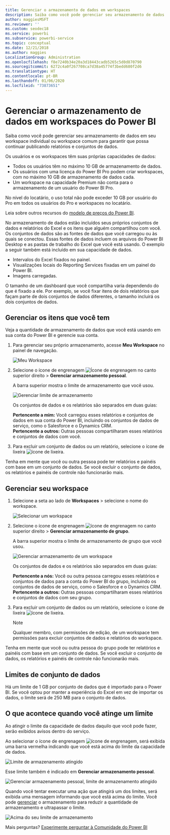 ```yaml
---
title: Gerenciar o armazenamento de dados em workspaces
description: Saiba como você pode gerenciar seu armazenamento de dados em seu workspace individual ou workspace comum para garantir que possa continuar publicando relatórios e conjuntos de dados.
author: maggiesMSFT
ms.reviewer: ''
ms.custom: seodec18
ms.service: powerbi
ms.subservice: powerbi-service
ms.topic: conceptual
ms.date: 12/21/2018
ms.author: maggies
LocalizationGroup: Administration
ms.openlocfilehash: f8e7240b34e20a3d18443cadb5265c5d0d870790
ms.sourcegitcommit: 6272c4a0f267708ca7d38a45774f3bedd680f2d6
ms.translationtype: HT
ms.contentlocale: pt-BR
ms.lasthandoff: 01/06/2020
ms.locfileid: "73873651"
---
```

# <a name="manage-data-storage-in-power-bi-workspaces"></a>Gerenciar o armazenamento de dados em workspaces do Power BI

Saiba como você pode gerenciar seu armazenamento de dados em seu workspace individual ou workspace comum para garantir que possa continuar publicando relatórios e conjuntos de dados.

Os usuários e os workspaces têm suas próprias capacidades de dados:

* Todos os usuários têm no máximo 10 GB de armazenamento de dados.
* Os usuários com uma licença do Power BI Pro podem criar workspaces, com no máximo 10 GB de armazenamento de dados cada.
* Um workspace na capacidade Premium não conta para o armazenamento de um usuário do Power BI Pro.

No nível do locatário, o uso total não pode exceder 10 GB por usuário do Pro em todos os usuários do Pro e workspaces no locatário.

Leia sobre outros recursos do [modelo de preços do Power BI](https://powerbi.microsoft.com/pricing).

No armazenamento de dados estão incluídos seus próprios conjuntos de dados e relatórios do Excel e os itens que alguém compartilhou com você. Os conjuntos de dados são as fontes de dados que você carregou ou às quais se conectou. Essas fontes de dados incluem os arquivos do Power BI Desktop e as pastas de trabalho do Excel que você está usando. O exemplo a seguir também está incluído em sua capacidade de dados.

* Intervalos do Excel fixados no painel.
* Visualizações locais do Reporting Services fixadas em um painel do Power BI.
* Imagens carregadas.

O tamanho de um dashboard que você compartilha varia dependendo do que é fixado a ele. Por exemplo, se você fixar itens de dois relatórios que façam parte de dois conjuntos de dados diferentes, o tamanho incluirá os dois conjuntos de dados.

<a name="manage"/>

## <a name="manage-items-you-own"></a>Gerenciar os itens que você tem

Veja a quantidade de armazenamento de dados que você está usando em sua conta do Power BI e gerencie sua conta.

1. Para gerenciar seu próprio armazenamento, acesse **Meu Workspace** no painel de navegação.
   
    ![Meu Workspace](media/service-admin-manage-your-data-storage-in-power-bi/pbi_myworkspace.png)
2. Selecione o ícone de engrenagem ![Ícone de engrenagem](media/service-admin-manage-your-data-storage-in-power-bi/pbi_gearicon.png) no canto superior direito \> **Gerenciar armazenamento pessoal**.
   
    A barra superior mostra o limite de armazenamento que você usou.
   
    ![Gerenciar limite de armazenamento](media/service-admin-manage-your-data-storage-in-power-bi/pbi_persnlstorage.png)
   
    Os conjuntos de dados e os relatórios são separados em duas guias:
   
    **Pertencente a mim:** Você carregou esses relatórios e conjuntos de dados em sua conta do Power BI, incluindo os conjuntos de dados de serviço, como o Salesforce e o Dynamics CRM.  
    **Pertencente a outros:** Outras pessoas compartilharam esses relatórios e conjuntos de dados com você.
1. Para excluir um conjunto de dados ou um relatório, selecione o ícone de lixeira ![ícone de lixeira](media/service-admin-manage-your-data-storage-in-power-bi/pbi_deleteicon.png).

Tenha em mente que você ou outra pessoa pode ter relatórios e painéis com base em um conjunto de dados. Se você excluir o conjunto de dados, os relatórios e painéis de controle não funcionarão mais.

## <a name="manage-your-workspace"></a>Gerenciar seu workspace
1. Selecione a seta ao lado de **Workspaces** \> selecione o nome do workspace.
   
    ![Selecionar um workspace](media/service-admin-manage-your-data-storage-in-power-bi/pbi_groupworkspaces.png)
2. Selecione o ícone de engrenagem ![ícone de engrenagem](media/service-admin-manage-your-data-storage-in-power-bi/pbi_gearicon.png) no canto superior direito \> **Gerenciar armazenamento de grupo**.
   
    A barra superior mostra o limite de armazenamento de grupo que você usou.
   
    ![Gerenciar armazenamento de um workspace](media/service-admin-manage-your-data-storage-in-power-bi/pbi_groupstorage.png)
   
    Os conjuntos de dados e os relatórios são separados em duas guias:
   
    **Pertencente a nós:** Você ou outra pessoa carregou esses relatórios e conjuntos de dados para a conta do Power BI do grupo, incluindo os conjuntos de dados de serviço, como o Salesforce e o Dynamics CRM.
    **Pertencente a outros:** Outras pessoas compartilharam esses relatórios e conjuntos de dados com seu grupo.
3. Para excluir um conjunto de dados ou um relatório, selecione o ícone de lixeira ![ícone de lixeira](media/service-admin-manage-your-data-storage-in-power-bi/pbi_deleteicon.png).
   
   > [!NOTE]
   > Qualquer membro, com permissões de edição, de um workspace tem permissões para excluir conjuntos de dados e relatórios do workspace.
   > 
   > 

Tenha em mente que você ou outra pessoa do grupo pode ter relatórios e painéis com base em um conjunto de dados. Se você excluir o conjunto de dados, os relatórios e painéis de controle não funcionarão mais.

## <a name="dataset-limits"></a>Limites de conjunto de dados
Há um limite de 1 GB por conjunto de dados que é importado para o Power BI. Se você optou por manter a experiência do Excel em vez de importar os dados, o limite será de 250 MB para o conjunto de dados.

## <a name="what-happens-when-you-reach-a-limit"></a>O que acontece quando você atinge um limite
Ao atingir o limite da capacidade de dados daquilo que você pode fazer, serão exibidos avisos dentro do serviço. 

Ao selecionar o ícone de engrenagem ![ícone de engrenagem](media/service-admin-manage-your-data-storage-in-power-bi/pbi_gearicon.png), será exibida uma barra vermelha indicando que você está acima do limite da capacidade de dados.

![Limite de armazenamento atingido](media/service-admin-manage-your-data-storage-in-power-bi/manage-storage-limit.png)

Esse limite também é indicado em **Gerenciar armazenamento pessoal**.

 ![Gerenciar armazenamento pessoal, limite de armazenamento atingido](media/service-admin-manage-your-data-storage-in-power-bi/manage-storage-limit2.png)

 Quando você tentar executar uma ação que atingirá um dos limites, será exibida uma mensagem informando que você está acima do limite. Você pode [gerenciar](#manage) o armazenamento para reduzir a quantidade de armazenamento e ultrapassar o limite.

 ![Acima do seu limite de armazenamento](media/service-admin-manage-your-data-storage-in-power-bi/powerbi-pro-over-limit.png)

 Mais perguntas? [Experimente perguntar à Comunidade do Power BI](https://community.powerbi.com/)

